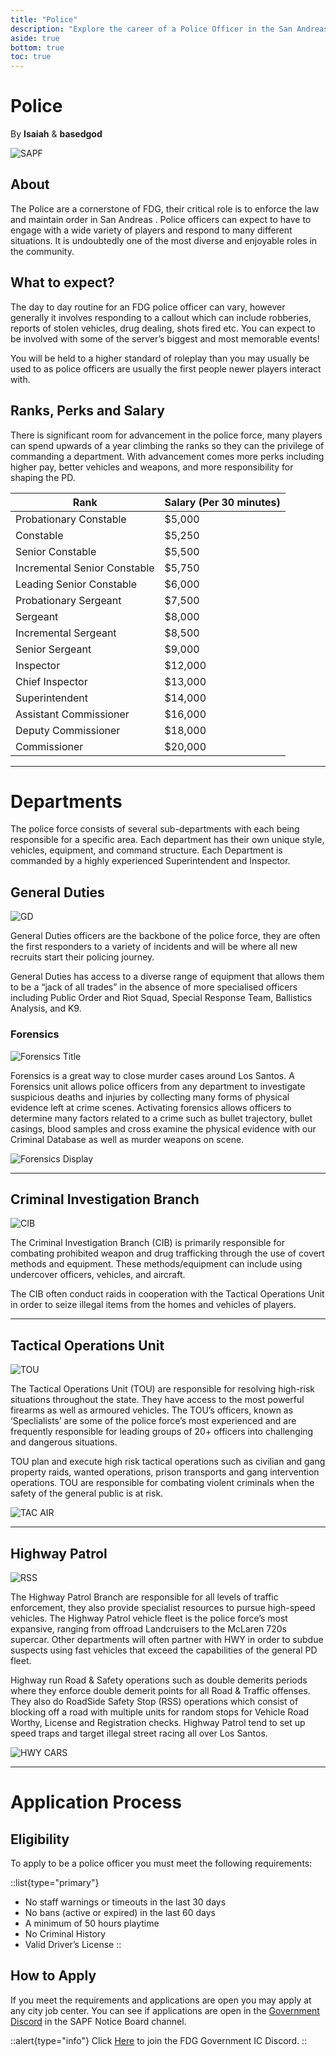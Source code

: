 ```yaml
---
title: "Police"
description: "Explore the career of a Police Officer in the San Andreas Police Force, understand the eligibility requires and learn how to apply!"
aside: true
bottom: true
toc: true
---
```


# Police

By **Isaiah** & **basedgod**

![SAPF](https://i.imgur.com/jp7MNSS.png)


## About
The Police are a cornerstone of FDG, their critical role is to enforce the law and maintain order in San Andreas . Police officers can expect to have to engage with a wide variety of players and respond to many different situations. It is undoubtedly one of the most diverse and enjoyable roles in the community.  

## What to expect? 
The day to day routine for an FDG police officer can vary, however generally it involves responding to a callout which can include robberies, reports of stolen vehicles, drug dealing, shots fired etc. You can expect to be involved with some of the server’s biggest and most memorable events!

You will be held to a higher standard of roleplay than you may usually be used to as police officers are usually the first people newer players interact with. 

## Ranks, Perks and Salary

There is significant room for advancement in the police force, many players can spend upwards of a year climbing the ranks so they can the privilege of commanding a department. With advancement comes more perks including higher pay, better vehicles and weapons, and more responsibility for shaping the PD. 

| **Rank** | **Salary (Per 30 minutes)**  |
|----------|------------------------------|
Probationary Constable | $5,000 
Constable | $5,250
Senior Constable | $5,500
Incremental Senior Constable | $5,750
Leading Senior Constable | $6,000
Probationary Sergeant | $7,500
Sergeant | $8,000
Incremental Sergeant |$8,500
Senior Sergeant | $9,000
Inspector | $12,000
Chief Inspector | $13,000
Superintendent | $14,000
Assistant Commissioner | $16,000
Deputy Commissioner | $18,000
Commissioner | $20,000

---

# Departments
The police force consists of several sub-departments with each being responsible for a specific area. Each department has their own unique style, vehicles, equipment, and command structure. Each Department is commanded by a highly experienced Superintendent and Inspector.


## General Duties
![GD](https://i.imgur.com/Ry1Mi6y.png)

General Duties officers are the backbone of the police force, they are often the first responders to a variety of incidents and will be where all new recruits start their policing journey. 

General Duties has access to a diverse range of equipment that allows them to be a “jack of all trades” in the absence of more specialised officers including Public Order and Riot Squad, Special Response Team, Ballistics Analysis, and K9.


### Forensics
![Forensics Title](https://i.imgur.com/Rkp0urL.png)

Forensics is a great way to close murder cases around Los Santos. A Forensics unit allows police officers from any department to investigate suspicious deaths and injuries by collecting many forms of physical evidence left at crime scenes. Activating forensics allows officers to determine many factors related to a crime such as bullet trajectory, bullet casings, blood samples and cross examine the physical evidence with our Criminal Database as well as murder weapons on scene. 

![Forensics Display](https://i.imgur.com/XcKX76i.png)

---


## Criminal Investigation Branch

![CIB](https://i.imgur.com/mJBBQMH.png)

The Criminal Investigation Branch (CIB) is primarily responsible for combating prohibited weapon and drug trafficking through the use of covert methods and equipment. These methods/equipment can include using undercover officers, vehicles, and aircraft.

The CIB often conduct raids in cooperation with the Tactical Operations Unit in order to seize illegal items from the homes and vehicles of players. 

---


## Tactical Operations Unit

![TOU](https://i.imgur.com/Uh1AXWv.png)

The Tactical Operations Unit (TOU) are responsible for resolving high-risk situations throughout the state. They have access to the most powerful firearms as well as armoured vehicles. The TOU’s officers, known as ‘Speclialists’ are some of the police force’s most experienced and are frequently responsible for leading groups of 20+ officers into challenging and dangerous situations. 

TOU plan and execute high risk tactical operations such as civilian and gang property raids, wanted operations, prison transports and gang intervention operations. TOU are responsible for combating violent criminals when the safety of the general public is at risk.

![TAC AIR](https://i.imgur.com/d6a91FZ.png)

---


## Highway Patrol

![RSS](https://i.imgur.com/SalAOy5.png)

The Highway Patrol Branch are responsible for all levels of traffic enforcement, they also provide specialist resources to pursue high-speed vehicles. The Highway Patrol vehicle fleet is the police force’s most expansive, ranging from offroad Landcruisers to the McLaren 720s supercar. Other departments will often partner with HWY in order to subdue suspects using fast vehicles that exceed the capabilities of the general PD fleet. 

Highway run Road & Safety operations such as double demerits periods where they enforce double demerit points for all Road & Traffic offenses. They also do RoadSide Safety Stop (RSS) operations which consist of blocking off a road with multiple units for random stops for Vehicle Road Worthy, License and Registration checks. Highway Patrol tend to set up speed traps and target illegal street racing all over Los Santos.

![HWY CARS](https://i.imgur.com/lcsESNI.png)

---


# Application Process


## Eligibility
To apply to be a police officer you must meet the following requirements:

::list{type="primary"}
- No staff warnings or timeouts in the last 30 days
- No bans (active or expired) in the last 60 days
- A minimum of 50 hours playtime
- No Criminal History
- Valid Driver’s License
::

## How to Apply

If you meet the requirements and applications are open you may apply at any city job center. You can see if applications are open in the [Government Discord](https://discord.com/invite/UMfASun3A4) in the SAPF Notice Board channel.

::alert{type="info"}
Click [Here](https://discord.com/invite/UMfASun3A4) to join the FDG Government IC Discord.
::
